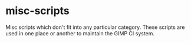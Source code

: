 # misc-scripts

Misc scripts which don't fit into any particular category.  These scripts are
used in one place or another to maintain the GIMP CI system.
